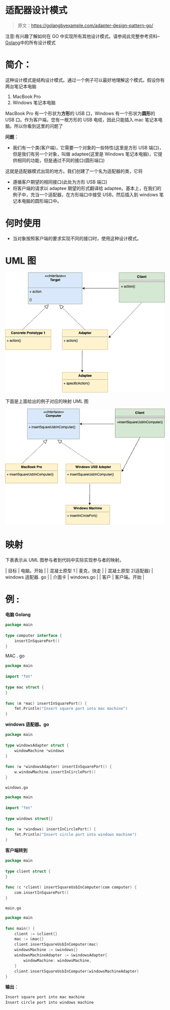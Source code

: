 # 适配器设计模式

> 原文：<https://golangbyexample.com/adapter-design-pattern-go/>

注意:有兴趣了解如何在 GO 中实现所有其他设计模式。请参阅此完整参考资料–[Golang](https://golangbyexample.com/all-design-patterns-golang/)中的所有设计模式

# **简介**：

这种设计模式是结构设计模式。通过一个例子可以最好地理解这个模式。假设你有两台笔记本电脑

1.  MacBook Pro
2.  Windows 笔记本电脑

MacBook Pro 有一个形状为**方形**的 USB 口，Windows 有一个形状为**圆形**的 USB 口。作为客户端，您有一根方形的 USB 电缆，因此只能插入 mac 笔记本电脑。所以你看到这里的问题了

**问题**：

*   我们有一个类(客户端)，它需要一个对象的一些特性(这里是方形 USB 端口)，但是我们有另一个对象，叫做 adaptee(这里是 Windows 笔记本电脑)，它提供相同的功能，但是通过不同的接口(圆形端口)

这就是适配器模式出现的地方。我们创建了一个名为适配器的类，它将

*   遵循客户期望的相同接口(此处为方形 USB 端口)
*   将客户端的请求以 adaptee 期望的形式翻译给 adaptee。基本上，在我们的例子中，充当一个适配器，在方形端口中接受 USB，然后插入到 windows 笔记本电脑的圆形端口中。

# **何时使用**

*   当对象按照客户端的要求实现不同的接口时，使用这种设计模式。

# **UML 图**

![](img/6632e3859f160ee0d25f02db10d4c996.png)

下面是上面给出的例子对应的映射 UML 图

![](img/d950f0f1c8f9c52eefd01e3dcb144658.png)

# **映射**

下表表示从 UML 图参与者到代码中实际实现参与者的映射。



| 目标 | 电脑。开始 |
| 混凝土原型 1 | 麦克，快走 |
| 混凝土原型 2(适配器) | windows 适配器. go |
| 介面卡 | windows.go |
| 客户 | 客户端。开始 |



# **例** :

**电脑 Golang**

```go
package main

type computer interface {
    insertInSquarePort()
}
```

MAC . go

```go
package main

import "fmt"

type mac struct {
}

func (m *mac) insertInSquarePort() {
    fmt.Println("Insert square port into mac machine")
}
```

**windows 适配器。go**

```go
package main

type windowsAdapter struct {
	windowMachine *windows
}

func (w *windowsAdapter) insertInSquarePort() {
	w.windowMachine.insertInCirclePort()
} 
```

`windows.go`

```go
package main

import "fmt"

type windows struct{}

func (w *windows) insertInCirclePort() {
    fmt.Println("Insert circle port into windows machine")
}
```

**客户端转到**

```go
package main

type client struct {
}

func (c *client) insertSquareUsbInComputer(com computer) {
    com.insertInSquarePort()
}
```

`main.go`

```go
package main

func main() {
    client := &client{}
    mac := &mac{}
    client.insertSquareUsbInComputer(mac)
    windowsMachine := &windows{}
    windowsMachineAdapter := &windowsAdapter{
        windowMachine: windowsMachine,
    }
    client.insertSquareUsbInComputer(windowsMachineAdapter)
}
```

**输出**：

```go
Insert square port into mac machine
Insert circle port into windows machine
```